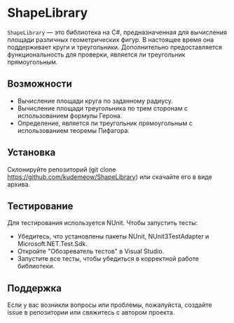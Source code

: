 # ShapeLibrary

`ShapeLibrary` — это библиотека на C#, предназначенная для вычисления площади различных геометрических фигур. В настоящее время она поддерживает круги и треугольники. Дополнительно предоставляется функциональность для проверки, является ли треугольник прямоугольным.

## Возможности

- Вычисление площади круга по заданному радиусу.
- Вычисление площади треугольника по трем сторонам с использованием формулы Герона.
- Определение, является ли треугольник прямоугольным с использованием теоремы Пифагора.

## Установка

Склонируйте репозиторий (git clone https://github.com/kudemeow/ShapeLibrary) или скачайте его в виде архива.

## Тестирование

Для тестирования используется NUnit. Чтобы запустить тесты:  
- Убедитесь, что установлены пакеты NUnit, NUnit3TestAdapter и Microsoft.NET.Test.Sdk.
- Откройте "Обозреватель тестов" в Visual Studio.
- Запустите все тесты, чтобы убедиться в корректной работе библиотеки.

## Поддержка

Если у вас возникли вопросы или проблемы, пожалуйста, создайте issue в репозитории или свяжитесь с автором проекта.
